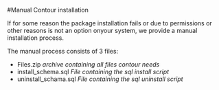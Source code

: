 #Manual Contour installation

If for some reason the package installation fails or due to permissions or other reasons is not an option onyour system, we provide a manual installation process.

The manual process consists of 3 files:

-  Files.zip *archive containing all files contour needs*
- install_schema.sql *File containing the sql install script*
- uninstall_schama.sql *File containing the sql uninstall script*




